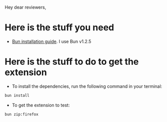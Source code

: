 Hey dear reviewers,


# Here is the stuff you need

- [Bun installation guide](https://bun.sh/docs/installation). I use Bun v1.2.5


# Here is the stuff to do to get the extension
- To install the dependencies, run the following command in your terminal:
```bash
bun install
```

- To get the extension to test:
```bash
bun zip:firefox
```
